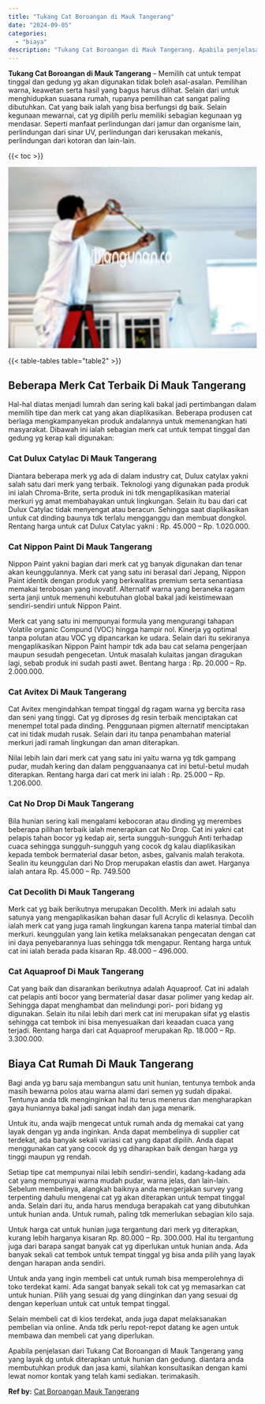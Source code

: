 ```yaml
---
title: "Tukang Cat Boroangan di Mauk Tangerang"
date: "2024-09-05"
categories: 
  - "biaya"
description: "Tukang Cat Boroangan di Mauk Tangerang. Apabila penjelasan dari Tukang Cat Boroangan di Mauk Tangerang yang yang layak dg untuk diterapkan untuk hunian dan g..."
---
```


**Tukang Cat Boroangan di Mauk Tangerang** – Memilih cat untuk tempat tinggal dan gedung yg akan digunakan tidak boleh asal-asalan. Pemilihan warna, keawetan serta hasil yang bagus harus dilihat. Selain dari untuk menghidupkan suasana rumah, rupanya pemilihan cat sangat paling dibutuhkan. Cat yang baik ialah yang bisa berfungsi dg baik. Selain kegunaan mewarnai, cat yg dipilih perlu memiliki sebagian kegunaan yg mendasar. Seperti manfaat perlindungan dari jamur dan organisme lain, perlindungan dari sinar UV, perlindungan dari kerusakan mekanis, perlindungan dari kotoran dan lain-lain.

{{< toc >}}

![Tukang Cat Boroangan di Mauk Tangerang](/images/jasa-cat-murah17.png)

{{< table-tables table="table2" >}}

## Beberapa Merk Cat Terbaik Di Mauk Tangerang

Hal-hal diatas menjadi lumrah dan sering kali bakal jadi pertimbangan dalam memilih tipe dan merk cat yang akan diaplikasikan. Beberapa produsen cat berlaga mengkampanyekan produk andalannya untuk memenangkan hati masyarakat. Dibawah ini ialah sebagian merk cat untuk tempat tinggal dan gedung yg kerap kali digunakan:

### Cat Dulux Catylac Di Mauk Tangerang

Diantara beberapa merk yg ada di dalam industry cat, Dulux catylax yakni salah satu dari merk yang terbaik. Teknologi yang digunakan pada produk ini ialah Chroma-Brite, serta produk ini tdk mengaplikasikan material merkuri yg amat membahayakan untuk lingkungan. Selain itu bau dari cat Dulux Catylac tidak menyengat atau beracun. Sehingga saat diaplikasikan untuk cat dinding baunya tdk terlalu mengganggu dan membuat dongkol. Rentang harga untuk cat Dulux Catylac yakni : Rp. 45.000 – Rp. 1.020.000.

### Cat Nippon Paint Di Mauk Tangerang

Nippon Paint yakni bagian dari merk cat yg banyak digunakan dan tenar akan keunggulannya. Merk cat yang satu ini berasal dari Jepang, Nippon Paint identik dengan produk yang berkwalitas premium serta senantiasa memakai terobosan yang inovatif. Alternatif warna yang beraneka ragam serta janji untuk memenuhi kebutuhan global bakal jadi keistimewaan sendiri-sendiri untuk Nippon Paint.

Merk cat yang satu ini mempunyai formula yang mengurangi tahapan Volatile organic Compund (VOC) hingga hampir nol. Kinerja yg optimal tanpa polutan atau VOC yg dipancarkan ke udara. Selain dari itu sekiranya mengaplikasikan Nippon Paint hampir tdk ada bau cat selama pengerjaan maupun sesudah pengecetan. Untuk masalah kulaitas jangan diragukan lagi, sebab produk ini sudah pasti awet. Bentang harga : Rp. 20.000 – Rp. 2.000.000.

### Cat Avitex Di Mauk Tangerang

Cat Avitex mengindahkan tempat tinggal dg ragam warna yg bercita rasa dan seni yang tinggi. Cat yg diproses dg resin terbaik menciptakan cat menempel total pada dinding. Penggunaan pigmen alternatif menciptakan cat ini tidak mudah rusak. Selain dari itu tanpa penambahan material merkuri jadi ramah lingkungan dan aman diterapkan.

Nilai lebih lain dari merk cat yang satu ini yaitu warna yg tdk gampang pudar, mudah kering dan dalam pengguanaanya cat ini betul-betul mudah diterapkan. Rentang harga dari cat merk ini ialah : Rp. 25.000 – Rp. 1.206.000.

### Cat No Drop Di Mauk Tangerang

Bila hunian sering kali mengalami kebocoran atau dinding yg merembes beberapa pilihan terbaik ialah menerapkan cat No Drop. Cat ini yakni cat pelapis tahan bocor yg kedap air, serta sungguh-sungguh Anti terhadap cuaca sehingga sungguh-sungguh yang cocok dg kalau diaplikasikan kepada tembok bermaterial dasar beton, asbes, galvanis malah terakota. Sealin itu keunggulan dari No Drop merupakan elastis dan awet. Harganya ialah antara Rp. 45.000 – Rp. 749.500

### Cat Decolith Di Mauk Tangerang

Merk cat yg baik berikutnya merupakan Decolith. Merk ini adalah satu satunya yang mengaplikasikan bahan dasar full Acrylic di kelasnya. Decolih ialah merk cat yang juga ramah lingkungan karena tanpa material timbal dan merkuri. keunggulan yang lain ketika melaksanakan pengecatan dengan cat ini daya penyebarannya luas sehingga tdk mengapur. Rentang harga untuk cat ini ialah berada pada kisaran Rp. 48.000 – 496.000.

### Cat Aquaproof Di Mauk Tangerang

Cat yang baik dan disarankan berikutnya adalah Aquaproof. Cat ini adalah cat pelapis anti bocor yang bermaterial dasar dasar polimer yang kedap air. Sehingga dapat menghambat dan melindungi pori- pori bidang yg digunakan. Selain itu nilai lebih dari merk cat ini merupakan sifat yg elastis sehingga cat tembok ini bisa menyesuaikan dari keaadan cuaca yang terjadi. Rentang harga dari cat Aquaproof merupakan Rp. 18.000 – Rp. 3.300.000.

## Biaya Cat Rumah Di Mauk Tangerang

Bagi anda yg baru saja membangun satu unit hunian, tentunya tembok anda masih bewarna polos atau warna alami dari semen yg sudah dipakai. Tentunya anda tdk menginginkan hal itu terus menerus dan mengharapkan gaya huniannya bakal jadi sangat indah dan juga menarik.

Untuk itu, anda wajib mengecat untuk rumah anda dg memakai cat yang layak dengan yg anda inginkan. Anda dapat membelinya di supplier cat terdekat, ada banyak sekali variasi cat yang dapat dipilih. Anda dapat menggunakan cat yang cocok dg yg diharapkan baik dengan harga yg tinggi maupun yg rendah.

Setiap tipe cat mempunyai nilai lebih sendiri-sendiri, kadang-kadang ada cat yang mempunyai warna mudah pudar, warna jelas, dan lain-lain. Sebelum membelinya, alangkah baiknya anda mengerjakan survey yang terpenting dahulu mengenai cat yg akan diterapkan untuk tempat tinggal anda. Selain dari itu, anda harus menduga berapakah cat yang dibutuhkan untuk hunian anda. Untuk rumah, paling tdk memerlukan sebagian kilo saja.

Untuk harga cat untuk hunian juga tergantung dari merk yg diterapkan, kurang lebih harganya kisaran Rp. 80.000 – Rp. 300.000. Hal itu tergantung juga dari barapa sangat banyak cat yg diperlukan untuk hunian anda. Ada banyak sekali cat tembok untuk tempat tinggal yg bisa anda pilih yang layak dengan harapan anda sendiri.

Untuk anda yang ingin membeli cat untuk rumah bisa memperolehnya di toko terdekat kami. Ada sangat banyak sekali tok cat yg memasarkan cat untuk hunian. Pilih yang sesuai dg yang diinginkan dan yang sesuai dg dengan keperluan untuk cat untuk tempat tinggal.

Selain membeli cat di kios terdekat, anda juga dapat melaksanakan pembelian via online. Anda tdk perlu repot-repot datang ke agen untuk membawa dan membeli cat yang diperlukan.

Apabila penjelasan dari Tukang Cat Boroangan di Mauk Tangerang yang yang layak dg untuk diterapkan untuk hunian dan gedung. diantara anda membutuhkan produk dan jasa kami, silahkan konsultasikan dengan kami lewat nomor kontak yang telah kami sediakan. terimakasih.

**Ref by:** [Cat Boroangan Mauk Tangerang](https://id.wikipedia.org/wiki/Cat)
